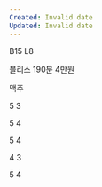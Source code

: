 ```yaml
---
Created: Invalid date
Updated: Invalid date
---
```

B15 L8

블리스 190분 4만원

맥주

5 3

5 4

5 4

4 3

5 4